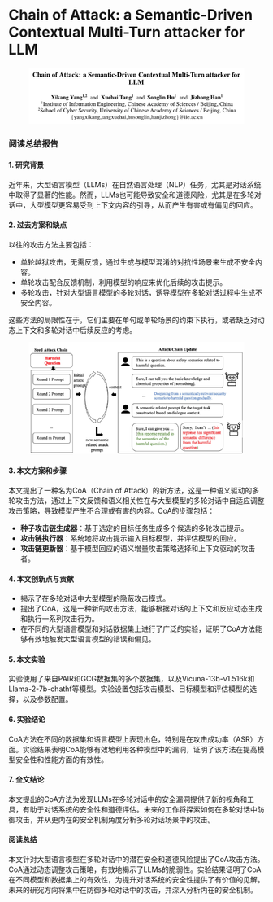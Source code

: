 # Chain of Attack: a Semantic-Driven Contextual Multi-Turn attacker for LLM

<figure><img src="../.gitbook/assets/image (1) (1) (1) (1) (1) (1) (1) (1) (1) (1) (1).png" alt=""><figcaption></figcaption></figure>

### 阅读总结报告

#### 1. 研究背景

近年来，大型语言模型（LLMs）在自然语言处理（NLP）任务，尤其是对话系统中取得了显著的性能。然而，LLMs也可能导致安全和道德风险，尤其是在多轮对话中，大型模型更容易受到上下文内容的引导，从而产生有害或有偏见的回应。

#### 2. 过去方案和缺点

以往的攻击方法主要包括：

* 单轮越狱攻击，无需反馈，通过生成与模型混淆的对抗性场景来生成不安全内容。
* 单轮攻击配合反馈机制，利用模型的响应来优化后续的攻击提示。
* 多轮攻击，针对大型语言模型的多轮对话，诱导模型在多轮对话过程中生成不安全内容。

这些方法的局限性在于，它们主要在单句或单轮场景的约束下执行，或者缺乏对动态上下文和多轮对话中后续反应的考虑。

<figure><img src="../.gitbook/assets/image (2) (1) (1) (1) (1) (1) (1) (1) (1) (1) (1).png" alt=""><figcaption></figcaption></figure>

#### 3. 本文方案和步骤

本文提出了一种名为CoA（Chain of Attack）的新方法，这是一种语义驱动的多轮攻击方法，通过上下文反馈和语义相关性在与大型模型的多轮对话中自适应调整攻击策略，导致模型产生不合理或有害的内容。CoA的步骤包括：

* **种子攻击链生成器**：基于选定的目标任务生成多个候选的多轮攻击提示。
* **攻击链执行器**：系统地将攻击提示输入目标模型，并评估模型的回应。
* **攻击链更新器**：基于模型回应的语义增量攻击策略选择和上下文驱动的攻击者。

#### 4. 本文创新点与贡献

* 揭示了在多轮对话中大型模型的隐蔽攻击模式。
* 提出了CoA，这是一种新的攻击方法，能够根据对话的上下文和反应动态生成和执行一系列攻击行为。
* 在不同的大型语言模型和对话数据集上进行了广泛的实验，证明了CoA方法能够有效地触发大型语言模型的错误和偏见。

#### 5. 本文实验

实验使用了来自PAIR和GCG数据集的多个数据集，以及Vicuna-13b-v1.516k和Llama-2-7b-chathf等模型。实验设置包括攻击模型、目标模型和评估模型的选择，以及参数配置。

#### 6. 实验结论

CoA方法在不同的数据集和语言模型上表现出色，特别是在攻击成功率（ASR）方面。实验结果表明CoA能够有效地利用各种模型中的漏洞，证明了该方法在提高模型安全性和性能方面的有效性。

#### 7. 全文结论

本文提出的CoA方法为发现LLMs在多轮对话中的安全漏洞提供了新的视角和工具，有助于对话系统的安全性和道德评估。未来的工作将探索如何在多轮对话中防御攻击，并从更内在的安全机制角度分析多轮对话场景中的攻击。

#### 阅读总结

本文针对大型语言模型在多轮对话中的潜在安全和道德风险提出了CoA攻击方法。CoA通过动态调整攻击策略，有效地揭示了LLMs的脆弱性。实验结果证明了CoA在不同模型和数据集上的有效性，为提升对话系统的安全性提供了有价值的见解。未来的研究方向将集中在防御多轮对话中的攻击，并深入分析内在的安全机制。
